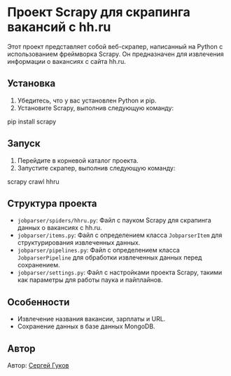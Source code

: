 # Проект Scrapy для скрапинга вакансий с hh.ru

Этот проект представляет собой веб-скрапер, написанный на Python с использованием фреймворка Scrapy. Он предназначен для извлечения информации о вакансиях с сайта hh.ru.

## Установка

1. Убедитесь, что у вас установлен Python и pip.
2. Установите Scrapy, выполнив следующую команду:

pip install scrapy


## Запуск

1. Перейдите в корневой каталог проекта.
2. Запустите скрапер, выполнив следующую команду:

scrapy crawl hhru


## Структура проекта

- `jobparser/spiders/hhru.py`: Файл с пауком Scrapy для скрапинга данных о вакансиях с hh.ru.
- `jobparser/items.py`: Файл с определением класса `JobparserItem` для структурирования извлеченных данных.
- `jobparser/pipelines.py`: Файл с определением класса `JobparserPipeline` для обработки извлеченных данных перед сохранением.
- `jobparser/settings.py`: Файл с настройками проекта Scrapy, такими как параметры для работы паука и пайплайнов.

## Особенности

- Извлечение названия вакансии, зарплаты и URL.
- Сохранение данных в базе данных MongoDB.

## Автор

Автор: [Сергей Гуков](https://github.com/eghrthrjdtsed)
